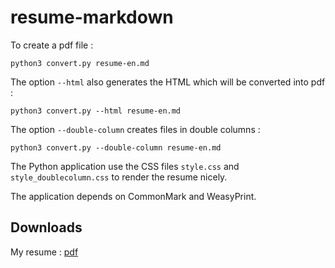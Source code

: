 # resume-markdown

To create a pdf file :

```
python3 convert.py resume-en.md
```

The option `--html` also generates the HTML which will be converted into pdf :

```
python3 convert.py --html resume-en.md
```

The option `--double-column` creates files in double columns :

```
python3 convert.py --double-column resume-en.md
```

The Python application use the CSS files `style.css` and `style_doublecolumn.css` to render the resume nicely.

The application depends on CommonMark and WeasyPrint.

## Downloads

My resume : [pdf](https://github.com/jgurhem/resume-markdown/releases/latest/download/resume-en.pdf)
